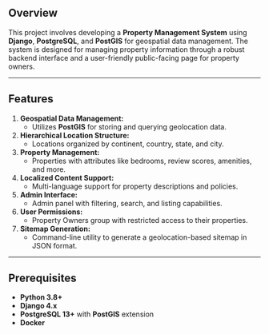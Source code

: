 ## Overview  
This project involves developing a **Property Management System** using **Django**, **PostgreSQL**, and **PostGIS** for geospatial data management. The system is designed for managing property information through a robust backend interface and a user-friendly public-facing page for property owners.  

---

## Features  
1. **Geospatial Data Management:**  
   - Utilizes **PostGIS** for storing and querying geolocation data.  
2. **Hierarchical Location Structure:**  
   - Locations organized by continent, country, state, and city.  
3. **Property Management:**  
   - Properties with attributes like bedrooms, review scores, amenities, and more.  
4. **Localized Content Support:**  
   - Multi-language support for property descriptions and policies.  
5. **Admin Interface:**  
   - Admin panel with filtering, search, and listing capabilities.  
6. **User Permissions:**  
   - Property Owners group with restricted access to their properties.  
7. **Sitemap Generation:**  
   - Command-line utility to generate a geolocation-based sitemap in JSON format.  

---

## Prerequisites  
- **Python 3.8+**  
- **Django 4.x**  
- **PostgreSQL 13+** with **PostGIS** extension  
- **Docker** 